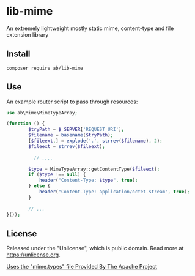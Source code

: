 # lib-mime
An extremely lightweight mostly static mime, content-type and file extension library

## Install

```
composer require ab/lib-mime
```

## Use

An example router script to pass through resources:

```php
use ab\Mime\MimeTypeArray;

(function () {
        $tryPath = $_SERVER['REQUEST_URI'];
        $filename = basename($tryPath);
        [$fileext,] = explode('.', strrev($filename), 2);
        $fileext = strrev($fileext);
                    
	      // .... 

        $type = MimeTypeArray::getContentType($fileext);
        if ($type !== null) {
            header("Content-Type: $type", true);
        } else {
            header("Content-Type: application/octet-stream", true);
        }
                    
        // ...
}());

```

## License

Released under the "Unlicense", which is public domain.  Read more at <https://unlicense.org>.

[Uses the "mime.types" file Provided By The Apache Project](https://svn.apache.org/repos/asf/httpd/httpd/trunk/docs/conf/mime.types)

